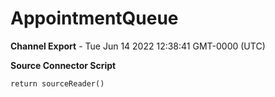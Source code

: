 # AppointmentQueue

__Channel Export__ - Tue Jun 14 2022 12:38:41 GMT-0000 (UTC)

__Source Connector Script__
```
return sourceReader()
```
